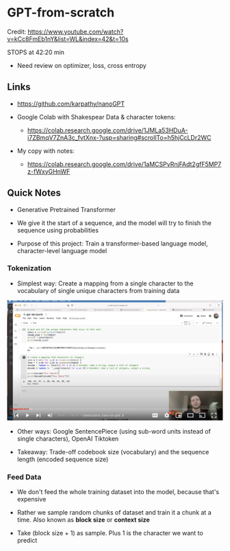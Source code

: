 # GPT-from-scratch

Credit: https://www.youtube.com/watch?v=kCc8FmEb1nY&list=WL&index=42&t=10s

STOPS at 42:20 min
- Need review on optimizer, loss, cross entropy

## Links

- https://github.com/karpathy/nanoGPT

- Google Colab with Shakespear Data & character tokens: 
  - https://colab.research.google.com/drive/1JMLa53HDuA-i7ZBmqV7ZnA3c_fvtXnx-?usp=sharing#scrollTo=h5hjCcLDr2WC

- My copy with notes: 
  - https://colab.research.google.com/drive/1aMCSPvRnjFAdt2gfF5MP7z-fWxyGHnWF

## Quick Notes

- Generative Pretrained Transformer

- We give it the start of a sequence, and the model will try to finish the sequence using probabilities

- Purpose of this project: Train a transformer-based language model, character-level language model

### Tokenization

- Simplest way: Create a mapping from a single character to the vocabulary of single unique characters from training data

![](./images/Screenshot%202024-03-15%20at%206.06.48%20PM.png)

- Other ways: Google SentencePiece (using sub-word units instead of single characters), OpenAI Tiktoken

- Takeaway: Trade-off codebook size (vocabulary) and the sequence length (encoded sequence size)

### Feed Data

- We don't feed the whole training dataset into the model, because that's expensive

- Rather we sample random chunks of dataset and train it a chunk at a time. Also known as **block size** or **context size**

- Take (block size + 1) as sample. Plus 1 is the character we want to predict